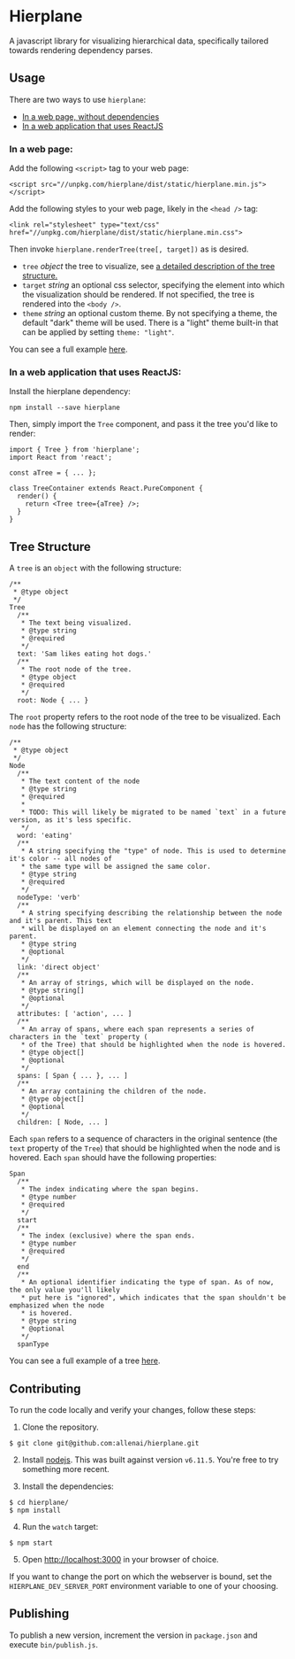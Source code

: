 # Hierplane

A javascript library for visualizing hierarchical data, specifically tailored towards rendering
dependency parses.

## Usage

There are two ways to use `hierplane`:

* [In a web page, without dependencies](#web)
* [In a web application that uses ReactJS](#web-react)

### <a name="web"></a>In a web page:

Add the following `<script>` tag to your web page:

```
<script src="//unpkg.com/hierplane/dist/static/hierplane.min.js"></script>
```

Add the following styles to your web page, likely in the `<head />` tag:

```
<link rel="stylesheet" type="text/css" href="//unpkg.com/hierplane/dist/static/hierplane.min.css">
```

Then invoke `hierplane.renderTree(tree[, target])` as is desired.

   - `tree` *object* the tree to visualize, see <a href="#tree-structure">a detailed description of
     the tree structure.</a>
   - `target` *string* an optional css selector, specifying the element into which the visualization
     should be rendered. If not specified, the tree is rendered into the `<body />`.
   - `theme` *string* an optional custom theme. By not specifying a theme, the default "dark" theme
     will be used. There is a "light" theme built-in that can be applied by setting `theme: "light"`.

You can see a full example [here](./EXAMPLES.md).

### <a name="web-react"></a>In a web application that uses ReactJS:

Install the hierplane dependency:

```
npm install --save hierplane
```

Then, simply import the `Tree` component, and pass it the tree you'd like to render:

```
import { Tree } from 'hierplane';
import React from 'react';

const aTree = { ... };

class TreeContainer extends React.PureComponent {
  render() {
    return <Tree tree={aTree} />;
  }
}
```

## <a name="tree-structure"></a>Tree Structure

A `tree` is an `object` with the following structure:

```
/**
 * @type object
 */
Tree
  /**
   * The text being visualized.
   * @type string
   * @required
   */
  text: 'Sam likes eating hot dogs.'
  /**
   * The root node of the tree.
   * @type object
   * @required
   */
  root: Node { ... }
```

The `root` property refers to the root node of the tree to be visualized. Each `node` has the following
structure:

```
/**
 * @type object
 */
Node
  /**
   * The text content of the node
   * @type string
   * @required
   *
   * TODO: This will likely be migrated to be named `text` in a future version, as it's less specific.
   */
  word: 'eating'
  /**
   * A string specifying the "type" of node. This is used to determine it's color -- all nodes of
   * the same type will be assigned the same color.
   * @type string
   * @required
   */
  nodeType: 'verb'
  /**
   * A string specifying describing the relationship between the node and it's parent. This text
   * will be displayed on an element connecting the node and it's parent.
   * @type string
   * @optional
   */
  link: 'direct object'
  /**
   * An array of strings, which will be displayed on the node.
   * @type string[]
   * @optional
   */
  attributes: [ 'action', ... ]
  /**
   * An array of spans, where each span represents a series of characters in the `text` property (
   * of the Tree) that should be highlighted when the node is hovered.
   * @type object[]
   * @optional
   */
  spans: [ Span { ... }, ... ]
  /**
   * An array containing the children of the node.
   * @type object[]
   * @optional
   */
  children: [ Node, ... ]
```

Each `span` refers to a sequence of characters in the original sentence (the `text` property of the
`Tree`) that should be highlighted when the node and is hovered. Each `span` should have the
following properties:

```
Span
  /**
   * The index indicating where the span begins.
   * @type number
   * @required
   */
  start
  /**
   * The index (exclusive) where the span ends.
   * @type number
   * @required
   */
  end
  /**
   * An optional identifier indicating the type of span. As of now, the only value you'll likely
   * put here is "ignored", which indicates that the span shouldn't be emphasized when the node
   * is hovered.
   * @type string
   * @optional
   */
  spanType
```

You can see a full example of a tree [here](dev/data/the-sum-of-three-consecutive-integers.json).

## Contributing

To run the code locally and verify your changes, follow these steps:

1. Clone the repository.

  ```
  $ git clone git@github.com:allenai/hierplane.git
  ```

2. Install [nodejs](https://nodejs.org/en/). This was built against version `v6.11.5`. You're free
   to try something more recent.

3. Install the dependencies:

  ```
  $ cd hierplane/
  $ npm install
  ```

4. Run the `watch` target:

  ```
  $ npm start
  ```

5. Open [http://localhost:3000](http://localhost:3000) in your browser of choice.

If you want to change the port on which the webserver is bound, set the `HIERPLANE_DEV_SERVER_PORT`
environment variable to one of your choosing.

## Publishing

To publish a new version, increment the version in `package.json` and execute `bin/publish.js`.
